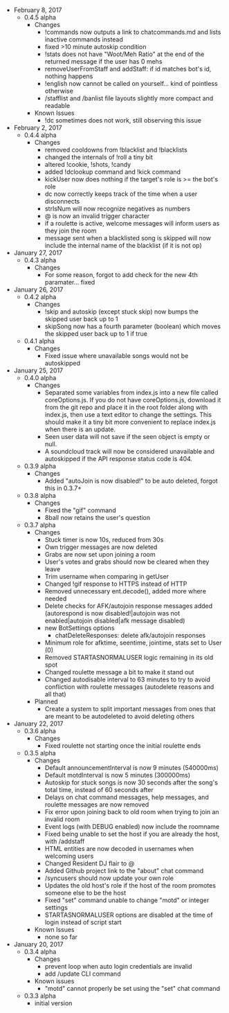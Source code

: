 - February 8, 2017
  - 0.4.5 alpha
    - Changes
      - !commands now outputs a link to chatcommands.md and lists inactive commands instead
      - fixed >10 minute autoskip condition
      - !stats does not have "Woot/Meh Ratio" at the end of the returned message if the user has 0 mehs
      - removeUserFromStaff and addStaff: if id matches bot's id, nothing happens
      - !english now cannot be called on yourself... kind of pointless otherwise
      - /stafflist and /banlist file layouts slightly more compact and readable
    - Known Issues
      - !dc sometimes does not work, still observing this issue
- February 2, 2017
  - 0.4.4 alpha
    - Changes
      - removed cooldowns from !blacklist and !blacklists
      - changed the internals of !roll a tiny bit
      - altered !cookie, !shots, !candy
      - added !dclookup command and !kick command
      - kickUser now does nothing if the target's role is >= the bot's role
      - dc now correctly keeps track of the time when a user disconnects
      - strIsNum will now recognize negatives as numbers
      - @ is now an invalid trigger character
      - if a roulette is active, welcome messages will inform users as they join the room
      - message sent when a blacklisted song is skipped will now include the internal name of the blacklist (if it is not op)
- January 27, 2017
  - 0.4.3 alpha
    - Changes
      - For some reason, forgot to add check for the new 4th paramater... fixed
- January 26, 2017
  - 0.4.2 alpha
    - Changes
      - !skip and autoskip (except stuck skip) now bumps the skipped user back up to 1
      - skipSong now has a fourth parameter (boolean) which moves the skipped user back up to 1 if true
  - 0.4.1 alpha
    - Changes
      - Fixed issue where unavailable songs would not be autoskipped
- January 25, 2017
  - 0.4.0 alpha
    - Changes
      - Separated some variables from index.js into a new file called coreOptions.js. If you do not have coreOptions.js, download it from the git repo and place it in the root folder along with index.js, then use a text editor to change the settings. This should make it a tiny bit more convenient to replace index.js when there is an update.
      - Seen user data will not save if the seen object is empty or null.
      - A soundcloud track will now be considered unavailable and autoskipped if the API response status code is 404.
  - 0.3.9 alpha
    - Changes
      - Added "autoJoin is now disabled!" to be auto deleted, forgot this in 0.3.7+
  - 0.3.8 alpha
    - Changes
      - Fixed the "gif" command
      - 8ball now retains the user's question
  - 0.3.7 alpha
    - Changes
      - Stuck timer is now 10s, reduced from 30s
      - Own trigger messages are now deleted
      - Grabs are now set upon joining a room
      - User's votes and grabs should now be cleared when they leave
      - Trim username when comparing in getUser
      - Changed !gif response to HTTPS instead of HTTP
      - Removed unnecessary ent.decode(), added more where needed
      - Delete checks for AFK/autojoin response messages added (autorespond is now disabled!|autojoin was not enabled|autojoin disabled|afk message disabled)
      - new BotSettings options
        - chatDeleteResponses: delete afk/autojoin responses
      - Minimum role for afktime, seentime, jointime, stats set to User (0)
      - Removed STARTASNORMALUSER logic remaining in its old spot
      - Changed roulette message a bit to make it stand out
      - Changed autodisable interval to 63 minutes to try to avoid confliction with roulette messages (autodelete reasons and all that)
    - Planned
      - Create a system to split important messages from ones that are meant to be autodeleted to avoid deleting others
- January 22, 2017
  - 0.3.6 alpha
    - Changes
      - Fixed roulette not starting once the initial roulette ends
  - 0.3.5 alpha
    - Changes
      - Default announcementInterval is now 9 minutes (540000ms)
      - Default motdInterval is now 5 minutes (300000ms)
      - Autoskip for stuck songs is now 30 seconds after the song's total time, instead of 60 seconds after
      - Delays on chat command messages, help messages, and roulette messages are now removed
      - Fix error upon joining back to old room when trying to join an invalid room
      - Event logs (with DEBUG enabled) now include the roomname
      - Fixed being unable to set the host if you are already the host, with /addstaff
      - HTML entities are now decoded in usernames when welcoming users
      - Changed Resident DJ flair to @
      - Added Github project link to the "about" chat command
      - /syncusers should now update your own role
      - Updates the old host's role if the host of the room promotes someone else to be the host
      - Fixed "set" command unable to change "motd" or integer settings
      - STARTASNORMALUSER options are disabled at the time of login instead of script start
    - Known Issues
      - none so far
- January 20, 2017
  - 0.3.4 alpha
    - Changes
      - prevent loop when auto login credentials are invalid
      - add /update CLI command
    - Known issues
      - "motd" cannot properly be set using the "set" chat command
  - 0.3.3 alpha
    - initial version
